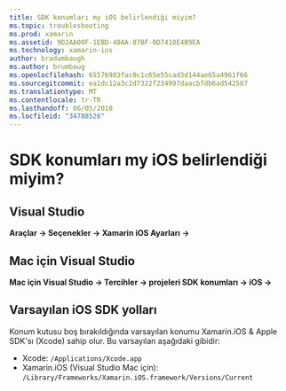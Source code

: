 ```yaml
---
title: SDK konumları my iOS belirlendiği miyim?
ms.topic: troubleshooting
ms.prod: xamarin
ms.assetid: 9D2AA00F-1EBD-40AA-87BF-0D7418E4B9EA
ms.technology: xamarin-ios
author: bradumbaugh
ms.author: brumbaug
ms.openlocfilehash: 65576983fac0c1c65e55cad3d144ae65a4961f66
ms.sourcegitcommit: ea1dc12a3c2d7322f234997daacbfdb6ad542507
ms.translationtype: MT
ms.contentlocale: tr-TR
ms.lasthandoff: 06/05/2018
ms.locfileid: "34788526"
---
```

# <a name="where-can-i-set-my-ios-sdk-locations"></a>SDK konumları my iOS belirlendiği miyim?

## <a name="visual-studio"></a>Visual Studio

**Araçlar -> Seçenekler -> Xamarin iOS Ayarları ->**

## <a name="visual-studio-for-mac"></a>Mac için Visual Studio

**Mac için Visual Studio -> Tercihler -> projeleri SDK konumları -> iOS ->**

## <a name="default-ios-sdk-paths"></a>Varsayılan iOS SDK yolları

Konum kutusu boş bırakıldığında varsayılan konumu Xamarin.iOS & Apple SDK'sı (Xcode) sahip olur. Bu varsayılan aşağıdaki gibidir:

- Xcode: `/Applications/Xcode.app`
- Xamarin.iOS (Visual Studio Mac için): `/Library/Frameworks/Xamarin.iOS.framework/Versions/Current`


